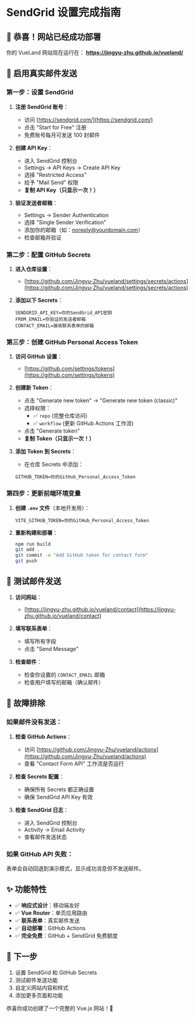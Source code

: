# SendGrid 设置完成指南

## 🎉 恭喜！网站已经成功部署

你的 VueLand 网站现在运行在：
**https://jingyu-zhu.github.io/vueland/**

## 📧 启用真实邮件发送

### 第一步：设置 SendGrid

1. **注册 SendGrid 账号**：
   - 访问 [https://sendgrid.com/](https://sendgrid.com/)
   - 点击 "Start for Free" 注册
   - 免费账号每月可发送 100 封邮件

2. **创建 API Key**：
   - 进入 SendGrid 控制台
   - Settings → API Keys → Create API Key
   - 选择 "Restricted Access"
   - 给予 "Mail Send" 权限
   - **复制 API Key（只显示一次！）**

3. **验证发送者邮箱**：
   - Settings → Sender Authentication
   - 选择 "Single Sender Verification"
   - 添加你的邮箱（如：noreply@yourdomain.com）
   - 检查邮箱并验证

### 第二步：配置 GitHub Secrets

1. **进入仓库设置**：
   - [https://github.com/Jingyu-Zhu/vueland/settings/secrets/actions](https://github.com/Jingyu-Zhu/vueland/settings/secrets/actions)

2. **添加以下 Secrets**：
   ```
   SENDGRID_API_KEY=你的SendGrid_API密钥
   FROM_EMAIL=你验证的发送者邮箱
   CONTACT_EMAIL=接收联系表单的邮箱
   ```

### 第三步：创建 GitHub Personal Access Token

1. **访问 GitHub 设置**：
   - [https://github.com/settings/tokens](https://github.com/settings/tokens)

2. **创建新 Token**：
   - 点击 "Generate new token" → "Generate new token (classic)"
   - 选择权限：
     - ✅ `repo` (完整仓库访问)
     - ✅ `workflow` (更新 GitHub Actions 工作流)
   - 点击 "Generate token"
   - **复制 Token（只显示一次！）**

3. **添加 Token 到 Secrets**：
   - 在仓库 Secrets 中添加：
   ```
   GITHUB_TOKEN=你的GitHub_Personal_Access_Token
   ```

### 第四步：更新前端环境变量

1. **创建 `.env` 文件**（本地开发用）：
   ```
   VITE_GITHUB_TOKEN=你的GitHub_Personal_Access_Token
   ```

2. **重新构建和部署**：
   ```bash
   npm run build
   git add .
   git commit -m "Add GitHub token for contact form"
   git push
   ```

## 🚀 测试邮件发送

1. **访问网站**：
   - [https://jingyu-zhu.github.io/vueland/contact](https://jingyu-zhu.github.io/vueland/contact)

2. **填写联系表单**：
   - 填写所有字段
   - 点击 "Send Message"

3. **检查邮件**：
   - 检查你设置的 `CONTACT_EMAIL` 邮箱
   - 检查用户填写的邮箱（确认邮件）

## 🔧 故障排除

### 如果邮件没有发送：

1. **检查 GitHub Actions**：
   - 访问 [https://github.com/Jingyu-Zhu/vueland/actions](https://github.com/Jingyu-Zhu/vueland/actions)
   - 查看 "Contact Form API" 工作流是否运行

2. **检查 Secrets 配置**：
   - 确保所有 Secrets 都正确设置
   - 确保 SendGrid API Key 有效

3. **检查 SendGrid 日志**：
   - 进入 SendGrid 控制台
   - Activity → Email Activity
   - 查看邮件发送状态

### 如果 GitHub API 失败：

表单会自动回退到演示模式，显示成功消息但不发送邮件。

## ✨ 功能特性

- ✅ **响应式设计**：移动端友好
- ✅ **Vue Router**：单页应用路由
- ✅ **联系表单**：真实邮件发送
- ✅ **自动部署**：GitHub Actions
- ✅ **完全免费**：GitHub + SendGrid 免费额度

## 🎯 下一步

1. 设置 SendGrid 和 GitHub Secrets
2. 测试邮件发送功能
3. 自定义网站内容和样式
4. 添加更多页面和功能

恭喜你成功创建了一个完整的 Vue.js 网站！🎉
